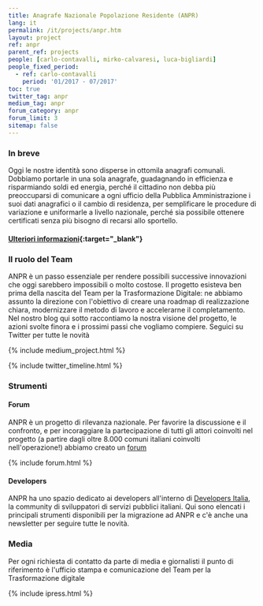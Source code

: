 ```yaml
---
title: Anagrafe Nazionale Popolazione Residente (ANPR)
lang: it
permalink: /it/projects/anpr.htm
layout: project
ref: anpr
parent_ref: projects
people: [carlo-contavalli, mirko-calvaresi, luca-bigliardi]
people_fixed_period:
  - ref: carlo-contavalli
    period: '01/2017 - 07/2017'
toc: true
twitter_tag: anpr
medium_tag: anpr
forum_category: anpr
forum_limit: 3
sitemap: false
---
```


### In breve

Oggi le nostre identità sono disperse in ottomila anagrafi comunali. Dobbiamo portarle in una sola anagrafe, guadagnando in efficienza e risparmiando soldi ed energia, perché il cittadino non debba più preoccuparsi di comunicare a ogni ufficio della Pubblica Amministrazione i suoi dati anagrafici o il cambio di residenza, per semplificare le procedure di variazione e uniformarle a livello nazionale, perché sia possibile ottenere certificati senza più bisogno di recarsi allo sportello. 

#### [Ulteriori informazioni](https://developers.italia.it/it/anpr/){:target="_blank"}


### Il ruolo del Team

ANPR è un passo essenziale per rendere possibili successive innovazioni che oggi sarebbero impossibili o molto costose. Il progetto  esisteva ben prima della nascita del Team per la Trasformazione Digitale: ne abbiamo assunto la direzione con l'obiettivo di creare una roadmap di realizzazione chiara, modernizzare il metodo di lavoro e accelerarne il completamento. Nel nostro blog qui sotto raccontiamo la nostra visione del progetto, le azioni svolte finora e i prossimi passi che vogliamo compiere. Seguici su Twitter per tutte le novità


{% include medium_project.html %}

{% include twitter_timeline.html %}



### Strumenti 

#### Forum
ANPR è un progetto di rilevanza nazionale. Per favorire la discussione e il confronto, e per incoraggiare la partecipazione di tutti gli attori coinvolti nel progetto (a partire dagli oltre 8.000 comuni italiani coinvolti nell'operazione!) abbiamo creato un [forum](https://forum.italia.it/c/anpr)

{% include forum.html %}

#### Developers
ANPR ha uno spazio dedicato ai developers all'interno di [Developers Italia](https://developers.italia.it/it/anpr/), la community di sviluppatori di servizi pubblici italiani. Qui sono elencati i principali strumenti disponibili per la migrazione ad ANPR e c'è anche una newsletter per seguire tutte le novità.



### Media 
Per ogni richiesta di contatto da parte di media e giornalisti il punto di riferimento è l'ufficio stampa e comunicazione del Team per la Trasformazione digitale

{% include ipress.html %}
<div id="content-ipress" data-key="01e87bed-f52e-4d6d-af32-c4ea59fd300a" data-lang="it" data-size="100" data-tag="6"></div>
<script type="text/javascript" src="/js/ipress.js"></script>
